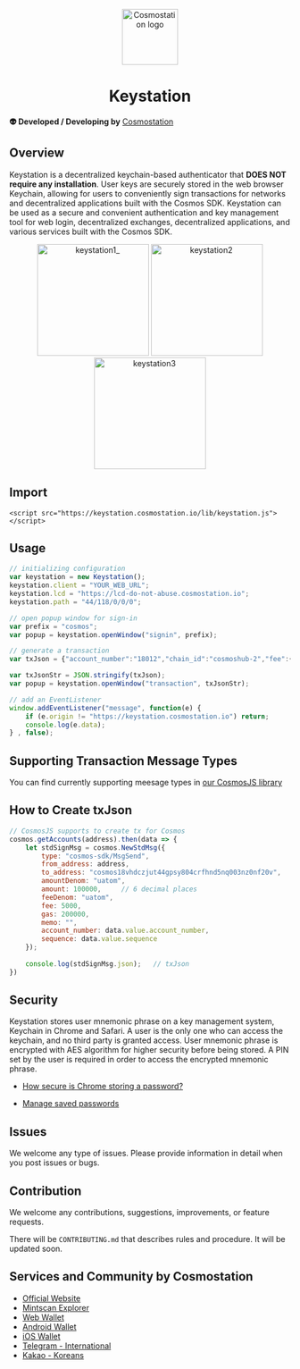 <p align="center">
  <a href="https://www.cosmostation.io" target="_blank" rel="noopener noreferrer"><img width="100" src="https://user-images.githubusercontent.com/20435620/55696624-d7df2e00-59f8-11e9-9126-edf9a40b11a8.png" alt="Cosmostation logo"></a>
</p>

<h1 align="center">
    Keystation 
</h1>

**:alien: Developed / Developing by** [Cosmostation](https://www.cosmostation.io/)

## Overview

Keystation is a decentralized keychain-based authenticator that **DOES NOT require any installation**. User keys are securely stored in the web browser Keychain, allowing for users to conveniently sign transactions for networks and decentralized applications built with the Cosmos SDK. Keystation can be used as a secure and convenient authentication and key management tool for web login, decentralized exchanges, decentralized applications, and various services built with the Cosmos SDK.

<div align="center">
<img width="200" alt="keystation1_" src="https://user-images.githubusercontent.com/34641838/63918685-1e045f00-ca78-11e9-9e8e-a50388ec7bce.png">
<img width="200" alt="keystation2" src="https://user-images.githubusercontent.com/34641838/63916099-a7189780-ca72-11e9-8574-b6d0dca4551f.png">
<img width="200" alt="keystation3" src="https://user-images.githubusercontent.com/34641838/63916106-a97af180-ca72-11e9-90da-ebf52526d75b.png">
</div>

## Import

```
<script src="https://keystation.cosmostation.io/lib/keystation.js"></script>
```

## Usage

```js
// initializing configuration
var keystation = new Keystation();
keystation.client = "YOUR_WEB_URL";
keystation.lcd = "https://lcd-do-not-abuse.cosmostation.io";
keystation.path = "44/118/0/0/0";
```

```js
// open popup window for sign-in
var prefix = "cosmos";
var popup = keystation.openWindow("signin", prefix);
```

```js
// generate a transaction
var txJson = {"account_number":"18012","chain_id":"cosmoshub-2","fee":{"amount":[{"amount":"5000","denom":"uatom"}],"gas":"200000"},"memo":"","msgs":[{"type":"cosmos-sdk/MsgSend","value":{"amount":[{"amount":"10000","denom":"uatom"}],"from_address":"cosmos1z67fshyr48pa9a6htdz4qd0zullfk6y0fgvxv7","to_address":"cosmos10nv3yj0jdxf02vxyc0tavf97fdvppdth6wmcn3"}}],"sequence":"24"};

var txJsonStr = JSON.stringify(txJson);
var popup = keystation.openWindow("transaction", txJsonStr);
```

```js
// add an EventListener
window.addEventListener("message", function(e) {
    if (e.origin != "https://keystation.cosmostation.io") return;
    console.log(e.data);
} , false);
```

## Supporting Transaction Message Types

You can find currently supporting meesage types in [our CosmosJS library](https://github.com/cosmostation/cosmosjs#supporting-message-types-updating)

## How to Create txJson

```js
// CosmosJS supports to create tx for Cosmos
cosmos.getAccounts(address).then(data => {
	let stdSignMsg = cosmos.NewStdMsg({
		type: "cosmos-sdk/MsgSend",
		from_address: address,
		to_address: "cosmos18vhdczjut44gpsy804crfhnd5nq003nz0nf20v",
		amountDenom: "uatom",
		amount: 100000,		// 6 decimal places
		feeDenom: "uatom",
		fee: 5000,
		gas: 200000,
		memo: "",
		account_number: data.value.account_number,
		sequence: data.value.sequence
	});
    
	console.log(stdSignMsg.json);   // txJson
})
```

## Security

Keystation stores user mnemonic phrase on a key management system, Keychain in Chrome and Safari. A user is the only one who can access the keychain, and no third party is granted access. User mnemonic phrase is encrypted with AES algorithm for higher security before being stored. A PIN set by the user is required in order to access the encrypted mnemonic phrase.

* [How secure is Chrome storing a password?](https://security.stackexchange.com/questions/170481/how-secure-is-chrome-storing-a-password)

* [Manage saved passwords](https://support.google.com/chrome/answer/95606?co=GENIE.Platform%3DDesktop&hl=en)

## Issues

We welcome any type of issues. Please provide information in detail when you post issues or bugs.

## Contribution

We welcome any contributions, suggestions, improvements, or feature requests.

There will be `CONTRIBUTING.md` that describes rules and procedure. 
It will be updated soon.

## Services and Community by Cosmostation

- [Official Website](https://www.cosmostation.io)
- [Mintscan Explorer](https://www.mintscan.io)
- [Web Wallet](https://wallet.cosmostation.io)
- [Android Wallet](https://bit.ly/2BWex9D)
- [iOS Wallet](https://apple.co/2IAM3Xm)
- [Telegram - International](https://t.me/cosmostation)
- [Kakao - Koreans](https://open.kakao.com/o/g6KKSe5)